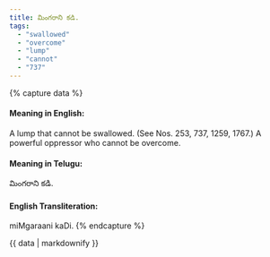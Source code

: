 ```yaml
---
title: మింగరాని కడి.
tags:
  - "swallowed"
  - "overcome"
  - "lump"
  - "cannot"
  - "737"
---
```


{% capture data %}
#### Meaning in English:
A lump that cannot be swallowed.
(See Nos. 253, 737, 1259, 1767.)
A powerful oppressor who cannot be overcome.

#### Meaning in Telugu:
మింగరాని కడి.

#### English Transliteration:
miMgaraani kaDi.
{% endcapture %}

<div class="notice">{{ data | markdownify }}</div>

